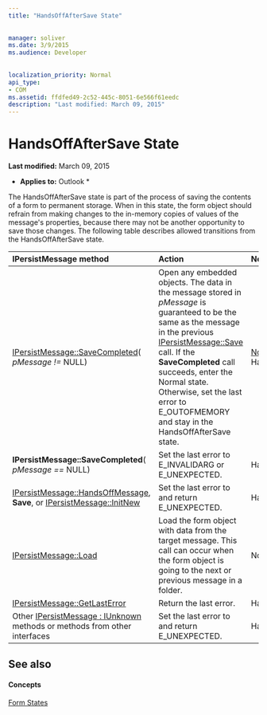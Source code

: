 ```yaml
---
title: "HandsOffAfterSave State"
 
 
manager: soliver
ms.date: 3/9/2015
ms.audience: Developer
 
 
localization_priority: Normal
api_type:
- COM
ms.assetid: ffdfed49-2c52-445c-8051-6e566f61eedc
description: "Last modified: March 09, 2015"
---
```


# HandsOffAfterSave State

 **Last modified:** March 09, 2015 
  
 * **Applies to:** Outlook * 
  
The HandsOffAfterSave state is part of the process of saving the contents of a form to permanent storage. When in this state, the form object should refrain from making changes to the in-memory copies of values of the message's properties, because there may not be another opportunity to save those changes. The following table describes allowed transitions from the HandsOffAfterSave state.
  
|**IPersistMessage method**|**Action**|**New state**|
|:-----|:-----|:-----|
|[IPersistMessage::SaveCompleted](ipersistmessage-savecompleted.md)(  _pMessage !=_ NULL)  <br/> |Open any embedded objects. The data in the message stored in  _pMessage_ is guaranteed to be the same as the message in the previous [IPersistMessage::Save](ipersistmessage-save.md) call. If the **SaveCompleted** call succeeds, enter the Normal state. Otherwise, set the last error to E_OUTOFMEMORY and stay in the HandsOffAfterSave state.  <br/> |[Normal](normal-state.md) or HandsOffAfterSave  <br/> |
|**IPersistMessage::SaveCompleted**(  _pMessage ==_ NULL)  <br/> |Set the last error to E_INVALIDARG or E_UNEXPECTED.  <br/> |HandsOffAfterSave  <br/> |
|[IPersistMessage::HandsOffMessage](ipersistmessage-handsoffmessage.md), **Save**, or [IPersistMessage::InitNew](ipersistmessage-initnew.md) <br/> |Set the last error to and return E_UNEXPECTED.  <br/> |HandsOffAfterSave  <br/> |
|[IPersistMessage::Load](ipersistmessage-load.md) <br/> |Load the form object with data from the target message. This call can occur when the form object is going to the next or previous message in a folder.  <br/> |Normal  <br/> |
|[IPersistMessage::GetLastError](ipersistmessage-getlasterror.md) <br/> |Return the last error.  <br/> |HandsOffAfterSave  <br/> |
|Other [IPersistMessage : IUnknown](ipersistmessageiunknown.md) methods or methods from other interfaces  <br/> |Set the last error to and return E_UNEXPECTED.  <br/> |HandsOffAfterSave  <br/> |
   
## See also

#### Concepts

[Form States](form-states.md)

